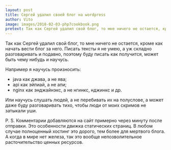 ```yaml
---
layout: post
title: Сергей удалил своей блог на wordpress
author: Vito
image: images/2018-02-03-php7cookbook.png
pretext: Так как Сергей удалил свой блог, то мне ничего не остается, кроме как
---
```

Так как Сергей удалил свой блог, то мне ничего не остается, кроме как
начать вести блог за него. Писать тексты я не умею, а уж складно
разговаривать и подавно, поэтому буду писать как получится, может быть
чему нибудь и научусь.

Например я научусь произносить:
  - java как джава, а не ява;
  - api как эйпиай, а не апи;
  - nginx как энджайнэкс, а не нгинкс, нджинкс и др.

Или научусь слушать людей, а не перебивать их на полуслове, а может
даже буду разговаривать тихо, чтобы люди от моих скримов не затыкали уши.

P. S. Комментарии добавляются на сайт примерно через минуту после отправки.
Это особенности движка статических страниц. В любом случае полноценный
хостинг это дорого, тем более для мертвого блога. А когда в мире нет
железа, так это вообще непозволительное расточительство ценных ресурсов.
